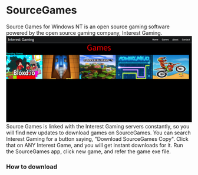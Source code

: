 # SourceGames
Source Games for Windows NT is an open source gaming software powered by the open source gaming company, Interest Gaming.
![Interest Gaming](https://github.com/SaiPanneerselvam/sourcegames-NT/blob/main/Screenshot%202023-03-10%20181941.png?raw=true)
Source Games is linked with the Interest Gaming servers constantly, so you will find new updates to download games on SourceGames. You can search Interest Gaming for a button saying, "Download SourceGames Copy". Click that on ANY Interest Game, and you will get instant downloads for it. Run the SourceGames app, click new game, and refer the game exe file.
### How to download
